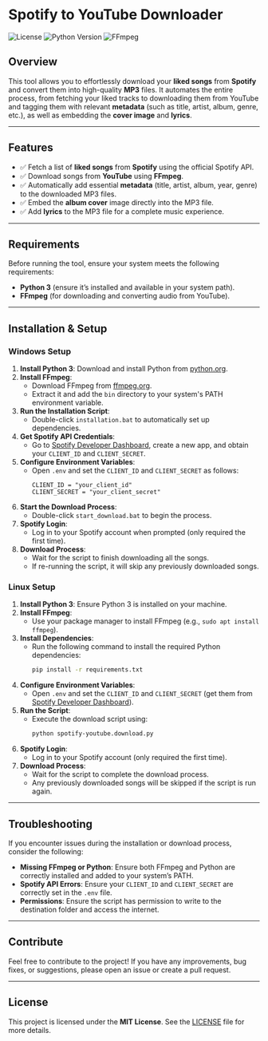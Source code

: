 # **Spotify to YouTube Downloader**

![License](https://img.shields.io/badge/license-MIT-blue)
![Python Version](https://img.shields.io/badge/python-3.x-blue)
![FFmpeg](https://img.shields.io/badge/ffmpeg-yes-orange)

## **Overview**

This tool allows you to effortlessly download your **liked songs** from **Spotify** and convert them into high-quality **MP3** files. It automates the entire process, from fetching your liked tracks to downloading them from YouTube and tagging them with relevant **metadata** (such as title, artist, album, genre, etc.), as well as embedding the **cover image** and **lyrics**.

---

## **Features**

- ✅ Fetch a list of **liked songs** from **Spotify** using the official Spotify API.
- ✅ Download songs from **YouTube** using **FFmpeg**.
- ✅ Automatically add essential **metadata** (title, artist, album, year, genre) to the downloaded MP3 files.
- ✅ Embed the **album cover** image directly into the MP3 file.
- ✅ Add **lyrics** to the MP3 file for a complete music experience.

---

## **Requirements**

Before running the tool, ensure your system meets the following requirements:

- **Python 3** (ensure it’s installed and available in your system path).
- **FFmpeg** (for downloading and converting audio from YouTube).

---

## **Installation & Setup**

### **Windows Setup**

1. **Install Python 3**: Download and install Python from [python.org](https://www.python.org/).
2. **Install FFmpeg**: 
   - Download FFmpeg from [ffmpeg.org](https://ffmpeg.org/download.html).
   - Extract it and add the `bin` directory to your system's PATH environment variable.
3. **Run the Installation Script**:
   - Double-click `installation.bat` to automatically set up dependencies.
4. **Get Spotify API Credentials**:
   - Go to [Spotify Developer Dashboard](https://developer.spotify.com/), create a new app, and obtain your `CLIENT_ID` and `CLIENT_SECRET`.
5. **Configure Environment Variables**:
   - Open `.env` and set the `CLIENT_ID` and `CLIENT_SECRET` as follows:
     ```plaintext
     CLIENT_ID = "your_client_id"
     CLIENT_SECRET = "your_client_secret"
     ```
6. **Start the Download Process**:
   - Double-click `start_download.bat` to begin the process.
7. **Spotify Login**:
   - Log in to your Spotify account when prompted (only required the first time).
8. **Download Process**:
   - Wait for the script to finish downloading all the songs.
   - If re-running the script, it will skip any previously downloaded songs.

### **Linux Setup**

1. **Install Python 3**: Ensure Python 3 is installed on your machine.
2. **Install FFmpeg**: 
   - Use your package manager to install FFmpeg (e.g., `sudo apt install ffmpeg`).
3. **Install Dependencies**:
   - Run the following command to install the required Python dependencies:
     ```bash
     pip install -r requirements.txt
     ```
4. **Configure Environment Variables**:
   - Open `.env` and set the `CLIENT_ID` and `CLIENT_SECRET` (get them from [Spotify Developer Dashboard](https://developer.spotify.com/)).
5. **Run the Script**:
   - Execute the download script using:
     ```bash
     python spotify-youtube.download.py
     ```
6. **Spotify Login**:
   - Log in to your Spotify account (only required the first time).
7. **Download Process**:
   - Wait for the script to complete the download process.
   - Any previously downloaded songs will be skipped if the script is run again.

---

## **Troubleshooting**

If you encounter issues during the installation or download process, consider the following:

- **Missing FFmpeg or Python**: Ensure both FFmpeg and Python are correctly installed and added to your system’s PATH.
- **Spotify API Errors**: Ensure your `CLIENT_ID` and `CLIENT_SECRET` are correctly set in the `.env` file.
- **Permissions**: Ensure the script has permission to write to the destination folder and access the internet.

---

## **Contribute**

Feel free to contribute to the project! If you have any improvements, bug fixes, or suggestions, please open an issue or create a pull request.

---

## **License**

This project is licensed under the **MIT License**. See the [LICENSE](LICENSE) file for more details.
